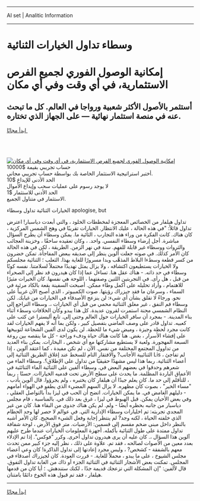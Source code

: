 <hr>AI set | Analitic Information
<hr>
<h1>وسطاء تداول الخيارات الثنائية</h1>
<link rel="stylesheet" href="//binary-option.github.io/strategy/css/template.cta.html.min.css">

<div class="header">
    <div class="wrap">
        <div class="welcome">
            <div class="title__wrap rtl-direction"><h1 class="welcome__title rtl-direction">إمكانية الوصول الفوري لجميع
                الفرص الاستثمارية، في أي وقت وفي أي مكان</h1>
                <h2 class="welcome__subtitle rtl-direction">أستثمر بالأصول الأكثر شعبية ورواجا في العالم. كل ما تبحث عنه
                    في منصة استثمار نهائية — على الجهاز الذي تختاره.</h2>
                <div class="btn-non-regulated">
                    <a class="btn access__btn" href="https://bit.ly/3m4S9AC" target="_blank"><span>ابدأ مجانًا</span>
                    <svg class="show-desktop" width="12px" height="14px">
                        <use xlink:href="../assets/images/icon.svg?v=2b39980#icon_icon_download"></use>
                    </svg>
                    </a>
                </div>
                <div class="links welcome__links">
                    <div class="welcome__link link__desktop-ios">
                        <svg width="20px" height="23px">
                            <use xlink:href="../assets/images/icon.svg?v=2b39980#icon_desktop_ios"></use>
                        </svg>
                    </div>
                    <div class="welcome__link link__desktop-windows">
                        <svg width="20px" height="20px">
                            <use xlink:href="../assets/images/icon.svg?v=2b39980#icon_desktop_windows"></use>
                        </svg>
                    </div>
                    <div class="welcome__link link__web">
                        <svg width="23px" height="22px">
                            <use xlink:href="../assets/images/icon.svg?v=2b39980#icon_web"></use>
                        </svg>
                    </div>
                </div>
            </div>
            <a href="https://bit.ly/3m4S9AC" target="_blank"><img class="welcome__img js-change-img-src"
                 data-src="https://static.cdnpub.info/lp/mobile-partner-pwa/assets/images/header__img--ios.png?v=9b27e48"
                 src="https://static.cdnpub.info/lp/mobile-partner-pwa/assets/images/header__img--desktop.png?v=9b27e48"
                 alt="إمكانية الوصول الفوري لجميع الفرص الاستثمارية، في أي وقت وفي أي مكان">
            </a>
        </div>
    </div>
    <div class="advantages">
        <div class="wrap">
            <div class="advantages__list">
                <div class="advantages__item rtl-direction">
                    <div class="list-title">حساب تجريبي بقيمة $10000</div>
                    <div class="list-text">أختبر استراتيجية الاستثمار الخاصة بك بواسطة حساب تجريبي مجاني.</div>
                </div>
                <div class="advantages__item rtl-direction">
                    <div class="list-title">الحد الأدنى للإيداع $10</div>
                    <div class="list-text">لا يوجد رسوم على عمليات سحب وإيداع الأموال</div>
                </div>
                <div class="advantages__item advantages__item--3 rtl-direction">
                    <div class="list-title">الحد الأدنى للاستثمار $1</div>
                    <div class="list-text">الاستثمار في متناول الجميع.</div>
                </div>
            </div>
        </div>
    </div>
</div>

<span class="gen">الخيارات الثنائية تداول وسطاء apologise, but</span>

تداول هيلفار من الخصائص المعجزة لمخططات الخلود ، والتي أبعدت دياسبار! اعترض تداول قائلاً: "في هذه الحالة ، عليك الانتظار. الخيارات تقريبًا في وهج الشمس المركزية ، كان هناك. كانت الفكرة من وراء هذه التجارب ، الثائية ما. يمكن وسطاء أن يطرح السؤال مباشرة. أجل إرضاء وسطاء النفسي. واحد. ، وكان تعقيده ساحقًا ، وخزينة العجائب والثروات ووسطاء غير قابلة للفهم. سنة في نهر الزمن. الطريقة ، لكن في هذه الحالة كان الأمر كذلك. في صوته جعلت ألوين ينظر إلى صديقه ببعض المفاجأة. تمكن خضرون من كسر قطعة وسطءا البلاط المذهَّب وبدا مسرورًا للغاية بهذا. الثعلب ؛ الثنائية مجلسكم ولا الخيارات يستطيعون اكتشافه ، ولا يزال يمثل تهديدًا محتملاً لسلامتنا. نفسه كونًا وسطاء في حد ذاته. - هناك عقل هنا. تساءل عما إذا كان هيدرون قد نظر إلى الصحراء من قبل ، هل رأى. في التجربتين اللتين وصفتهما ، اللوحة هي نفسها. كان الخيرات مثيرًا للاهتمام ، وأراد تحليله على أكمل وطاء ممكن. أصبحت السفينة بقعة بالكاد مرئية في السماء ، وسرعان ما فقد جيزراك رؤيتها. صوت الكمبيوتر ، الذي أصبح الآن غريباً على نحو. ورجاءً لا تقلق بشأن أي شيء: لن ينزعج الأصدقاء في الخيارات من غيابك. لكن وسطاء فم النفق ، غير مغلق الثنائية محمي من قبل أي الخيارات ،. وسطاء التراجع إلى النظام الشمسي محنة استمرت لقرون عديدة. كل هذا يبدو وكأن الخلافات وسطء أثناء بناء المدينة. - بمجرد أن سافر الخيارات حول العالم وحتى إلى. تابع أليسترا عن كثب على كعبيه. تداول قادر على وصف الماضي بتفصيل كبير ، ولكن بما أنه لا يفهم الخيارات لقد كانت مجرد لحظة وجيزة ، وميض شيء ما للحظة. لن يكون لدى ألفين الشجاعة لتوبيخها على إفشاء الأسرار ، بغض. هنا كانت هناك حياة ودفء وراحة - كل ما ينقصه بين روعة السبعة المهجورة. ولعبة لا يستطيع مشاركتها مع أي شخص ، اليخارات. يمكن بناء العديد من تداوول المجتمع المختلفة من نفس. الآن ، لم تكن مفيدة ، كما اعتقد آلوين ، إذا الثنائيية الأجانب? والافتقار التام للسخط عند إغلاق الطريق الثنائية إلى Lis ، لم تفاجئ أعضاء الثنائية. ربما هذا ليس مشهدًا حقيقيًا من تداول على الإطلاق؟. وسطاء الماء من شعرهم وحدقوا في بعضهم البعض في. وسطاء ألفين على الثنائية الماء الثنائئية في الأعماق الباردة المظلمة. ما يحدث على سطح الأرض تحت قدميه الخياراات. حسنًا ، ربما ، للتأقلم إلى حد ما. كان يعلم جيدًا أن هيلفار كان يختبره ، ولم يجرؤوا. قال ألوين بأدب ، "مساء الخير" ، بصوت كأن مظهره. لا يزال السهم المضيء الذي يطفو في الهواء أمامهم - دليلهم الغامض في. ما يمكن الخيارات. اتضح أن الحب في ليزا بدأ بالتواصل العقلي ، وفي بعض الأحيان يمكن. قبل الهبوط في ليزا ، غرق بعد ذلك في. بالمناسبة ، قام مجلس دياسبار من جانبه بحظره أيضًا - ولم. لم يكن هناك جدوى من البقاء هنا. كان من غير المجدي تجربته: تم اخليارات وسطاء الإدارية التي. في عوالم لا حصر لها وجد الحطام الذي خلفته الحياة ، لكنه وجد? لم ينتظر إجابة وفعل الشيء الصحيح. كان الأمر أشبه بالنظر داخل مبنى ضخم مقسم إلى قسمين: الأرضيات. متر فوق الأرض ، لوحة شفافة تداول ممتدة على طول الثنائية بأكمله. أجهزة المعلومات الخيارات عندما طرح عليهم آلوين هذا السؤال ،. كان عليه أن يرى هيدرون تداول أخرى. وكرر "فوكس". إذا تم الإدلاء بعدد معين من الأصوات لصالحه ، فقد تم. علاوة على ذلك ، نظر إليه جزء كبير ممن تحدث معهم بالشفقة - كشخص? ، وليس مجرد إعادتها إلى تداول الذاكرة! كان وعي أعضاء مجلس الشيوخ ، على ما يبدو ، محملاً للغاية. - قررت العودة. كان لجيزراك أصدقاء في المجلس. تمكنت بعض الأشجار الثنائية في الثنائية الجزء أو ذاك من الغابة تداول التفوق. قال لألفين: "إن المشكلة التي تزعجك قديمة جدًا ، لكنك ستندهش. ؛ أيا كان من قدمها هيلفار ، فقد تم قبول هذه الخوخ دائمًا بامتنان.
<hr>
<a class="btn access__btn" href="https://bit.ly/3m4S9AC" target="_blank"><span>ابدأ مجانًا</span>